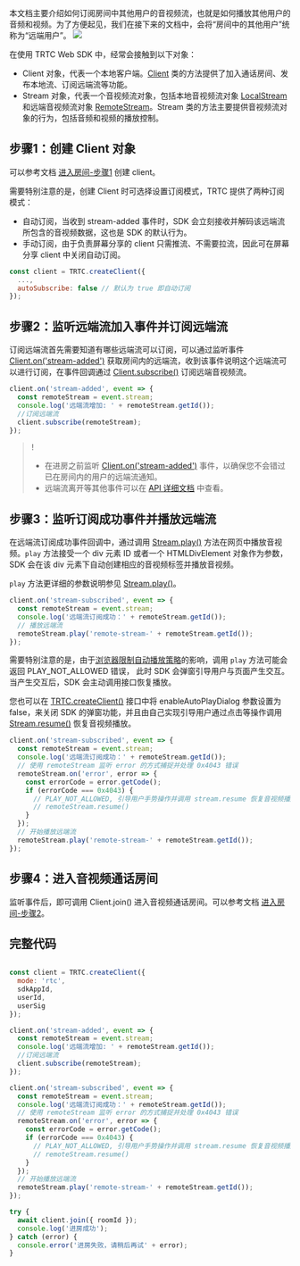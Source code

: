 本文档主要介绍如何订阅房间中其他用户的音视频流，也就是如何播放其他用户的音频和视频。为了方便起见，我们在接下来的文档中，会将“房间中的其他用户”统称为“远端用户”。
![](https://qcloudimg.tencent-cloud.cn/raw/692f3cddee1dc9e9dfadde81448643ad.png)

在使用 TRTC Web SDK 中，经常会接触到以下对象：
- Client 对象，代表一个本地客户端。[Client](https://web.sdk.qcloud.com/trtc/webrtc/doc/zh-cn/Client.html) 类的方法提供了加入通话房间、发布本地流、订阅远端流等功能。
- Stream 对象，代表一个音视频流对象，包括本地音视频流对象 [LocalStream](https://web.sdk.qcloud.com/trtc/webrtc/doc/zh-cn/LocalStream.html) 和远端音视频流对象 [RemoteStream](https://web.sdk.qcloud.com/trtc/webrtc/doc/zh-cn/RemoteStream.html)。Stream 类的方法主要提供音视频流对象的行为，包括音频和视频的播放控制。

## 步骤1：创建 Client 对象
可以参考文档 [进入房间-步骤1](https://cloud.tencent.com/document/product/647/74636#step1) 创建 client。

需要特别注意的是，创建 Client 时可选择设置订阅模式，TRTC 提供了两种订阅模式：
 - 自动订阅，当收到 stream-added 事件时，SDK 会立刻接收并解码该远端流所包含的音视频数据，这也是 SDK 的默认行为。
 - 手动订阅，由于负责屏幕分享的 client 只需推流、不需要拉流，因此可在屏幕分享 client 中关闭自动订阅。

```javascript
const client = TRTC.createClient({
  ...,
  autoSubscribe: false // 默认为 true 即自动订阅
});
```

## 步骤2：监听远端流加入事件并订阅远端流
订阅远端流首先需要知道有哪些远端流可以订阅，可以通过监听事件 [Client.on('stream-added')](https://web.sdk.qcloud.com/trtc/webrtc/doc/zh-cn/module-Event.html#.STREAM_ADDED) 获取房间内的远端流，收到该事件说明这个远端流可以进行订阅，在事件回调通过 [Client.subscribe()](https://web.sdk.qcloud.com/trtc/webrtc/doc/zh-cn/Client.html#subscribe) 订阅远端音视频流。

```javascript
client.on('stream-added', event => {
  const remoteStream = event.stream;
  console.log('远端流增加: ' + remoteStream.getId());
  //订阅远端流
  client.subscribe(remoteStream);
});
```
>!
>- 在进房之前监听 [Client.on('stream-added')](https://web.sdk.qcloud.com/trtc/webrtc/doc/zh-cn/module-Event.html#.STREAM_ADDED) 事件，以确保您不会错过已在房间内的用户的远端流通知。
>- 远端流离开等其他事件可以在 [API 详细文档](https://web.sdk.qcloud.com/trtc/webrtc/doc/zh-cn/module-Event.html) 中查看。


## 步骤3：监听订阅成功事件并播放远端流
在远端流订阅成功事件回调中，通过调用 [Stream.play()](https://web.sdk.qcloud.com/trtc/webrtc/doc/zh-cn/Stream.html#play) 方法在网页中播放音视频。`play` 方法接受一个 div 元素 ID 或者一个 HTMLDivElement 对象作为参数，SDK 会在该 div 元素下自动创建相应的音视频标签并播放音视频。

`play` 方法更详细的参数说明参见 [Stream.play()](https://web.sdk.qcloud.com/trtc/webrtc/doc/zh-cn/Stream.html#play)。 

```javascript
client.on('stream-subscribed', event => {
  const remoteStream = event.stream;
  console.log('远端流订阅成功：' + remoteStream.getId());
  // 播放远端流
  remoteStream.play('remote-stream-' + remoteStream.getId());
});
```
需要特别注意的是，由于[浏览器限制自动播放策略](https://web.sdk.qcloud.com/trtc/webrtc/doc/zh-cn/tutorial-21-advanced-auto-play-policy.html)的影响，调用 `play` 方法可能会返回 PLAY_NOT_ALLOWED 错误， 此时 SDK 会弹窗引导用户与页面产生交互。当产生交互后，SDK 会主动调用接口恢复播放。

您也可以在 [TRTC.createClient()](https://web.sdk.qcloud.com/trtc/webrtc/doc/zh-cn/TRTC.html#createClient) 接口中将 enableAutoPlayDialog 参数设置为 false，来关闭 SDK 的弹窗功能，并且由自己实现引导用户通过点击等操作调用 [Stream.resume()](https://web.sdk.qcloud.com/trtc/webrtc/doc/zh-cn/Stream.html#resume) 恢复音视频播放。

```javascript
client.on('stream-subscribed', event => {
  const remoteStream = event.stream;
  console.log('远端流订阅成功：' + remoteStream.getId());
  // 使用 remoteStream 监听 error 的方式捕捉并处理 0x4043 错误
  remoteStream.on('error', error => {
    const errorCode = error.getCode();
    if (errorCode === 0x4043) {
      // PLAY_NOT_ALLOWED, 引导用户手势操作并调用 stream.resume 恢复音视频播放
      // remoteStream.resume()
    }
  });
  // 开始播放远端流
  remoteStream.play('remote-stream-' + remoteStream.getId());
});
```

## 步骤4：进入音视频通话房间
监听事件后，即可调用 Client.join() 进入音视频通话房间。可以参考文档 [进入房间-步骤2](https://cloud.tencent.com/document/product/647/74636#step2)。

## 完整代码

```javascript

const client = TRTC.createClient({
  mode: 'rtc',
  sdkAppId,
  userId,
  userSig
});

client.on('stream-added', event => {
  const remoteStream = event.stream;
  console.log('远端流增加: ' + remoteStream.getId());
  //订阅远端流
  client.subscribe(remoteStream);
});

client.on('stream-subscribed', event => {
  const remoteStream = event.stream;
  console.log('远端流订阅成功：' + remoteStream.getId());
  // 使用 remoteStream 监听 error 的方式捕捉并处理 0x4043 错误
  remoteStream.on('error', error => {
    const errorCode = error.getCode();
    if (errorCode === 0x4043) {
      // PLAY_NOT_ALLOWED, 引导用户手势操作并调用 stream.resume 恢复音视频播放
      // remoteStream.resume()
    }
  });
  // 开始播放远端流
  remoteStream.play('remote-stream-' + remoteStream.getId());
});

try {
  await client.join({ roomId });
  console.log('进房成功');
} catch (error) {
  console.error('进房失败，请稍后再试' + error);
}
```